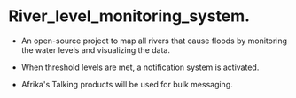 # River_level_monitoring_system.

- An open-source project to map all rivers that cause floods by monitoring the water levels and visualizing the data.

- When threshold levels are met, a notification system is activated.

- Afrika's Talking products will be used for bulk messaging.
